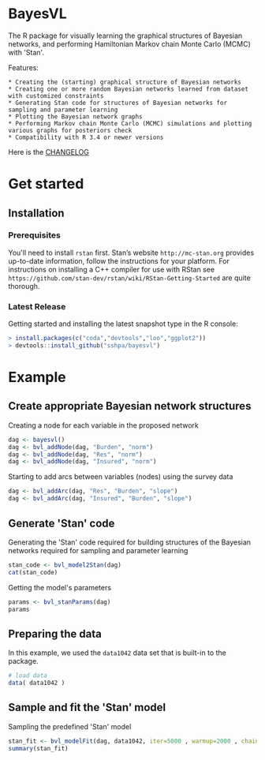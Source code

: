 BayesVL
==========

The R package for visually learning the graphical structures of Bayesian networks, and performing Hamiltonian Markov chain Monte Carlo (MCMC) with 'Stan'.

Features:

    * Creating the (starting) graphical structure of Bayesian networks
    * Creating one or more random Bayesian networks learned from dataset with customized constraints
    * Generating Stan code for structures of Bayesian networks for sampling and parameter learning
    * Plotting the Bayesian network graphs 
    * Performing Markov chain Monte Carlo (MCMC) simulations and plotting various graphs for posteriors check
    * Compatibility with R 3.4 or newer versions

Here is the [CHANGELOG](https://github.com/sshpa/baysvl/blob/master/CHANGELOG.md)

# Get started

## Installation
### Prerequisites
You'll need to install ``rstan`` first. Stan’s website ``http://mc-stan.org`` provides up-to-date information, follow the instructions for your platform. For instructions on installing a C++ compiler for use with RStan see ``https://github.com/stan-dev/rstan/wiki/RStan-Getting-Started`` are quite thorough.

### Latest Release

Getting started and installing the latest snapshot type in the R console:

```r
> install.packages(c("coda","devtools","loo","ggplot2"))
> devtools::install_github("sshpa/bayesvl")
```

# Example

## Create appropriate Bayesian network structures

Creating a node for each variable in the proposed network

```r
dag <- bayesvl()
dag <- bvl_addNode(dag, "Burden", "norm")
dag <- bvl_addNode(dag, "Res", "norm")
dag <- bvl_addNode(dag, "Insured", "norm")
```

Starting to add arcs between variables (nodes) using the survey data

```r
dag <- bvl_addArc(dag, "Res", "Burden", "slope")
dag <- bvl_addArc(dag, "Insured", "Burden", "slope")
```

## Generate 'Stan' code

Generating the 'Stan' code required for building structures of the Bayesian networks required for sampling and parameter learning

```r
stan_code <- bvl_model2Stan(dag)
cat(stan_code)
```

Getting the model's parameters

```r
params <- bvl_stanParams(dag)
params
```

## Preparing the data

In this example, we used the ``data1042`` data set that is built-in to the package.

```r
# load data
data( data1042 )
```

## Sample and fit the 'Stan' model

Sampling the predefined 'Stan' model

```r
stan_fit <- bvl_modelFit(dag, data1042, iter=5000 , warmup=2000 , chains=4 , cores=4)
summary(stan_fit)
```


